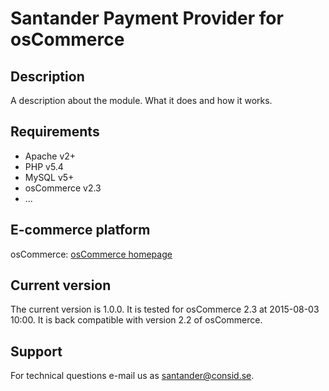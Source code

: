 # Santander Payment Provider for osCommerce

## Description
A description about the module. What it does and how it works.

## Requirements
* Apache v2+
* PHP v5.4
* MySQL v5+
* osCommerce v2.3
* ...

## E-commerce platform
osCommerce: [osCommerce homepage]

## Current version
The current version is 1.0.0. It is tested for osCommerce 2.3 at 2015-08-03 10:00.
It is back compatible with version 2.2 of osCommerce.

## Support
For technical questions e-mail us as santander@consid.se.

[osCommerce homepage]: http://www.oscommerce.com